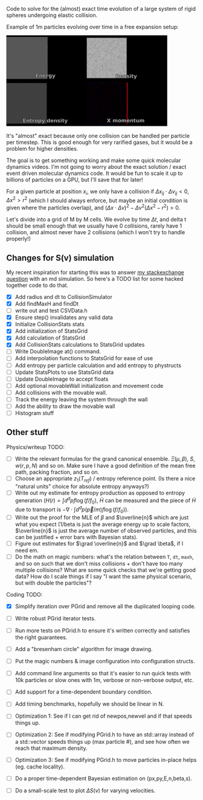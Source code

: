 Code to solve for the (almost) exact time evolution of a large system of rigid spheres undergoing elastic collision. 

Example of 1m particles evolving over time in a free expansion setup:

![1mparticles](git-images/idealgas_preview.gif)


It's "almost" exact because only one collision can be handled per particle per timestep. This is good enough for very rarified gases, but it would be a problem 
for higher densities.

The goal is to get something working and make some quick molecular dynamics videos. I'm not going to worry about the exact solution / exact event driven molecular dynamics code. 
It would be fun to scale it up to billions of particles on a GPU, but I'll save that for later!

For a given particle at position $x_i$, we only have a collision if $\Delta x_{ij}\cdot \Delta v_{ij}\lt 0$, $\Delta x^2\gt r^2$ (which I should always enforce, but maybe an initial condition is given where the particles overlap), and $(\Delta x\cdot \Delta v)^2-\Delta v^2(\Delta x^2-r^2)\gt 0$. 

Let's divide into a grid of M by M cells. We evolve by time $\Delta t$, and delta t should be small enough that we usually have 0 collisions, rarely have 1 collision, and almost never have 2 collisions (which I won't try to handle properly!)

## Changes for S(v) simulation
My recent inspiration for starting this was to answer [my stackexchange question](https://physics.stackexchange.com/q/794922/230863) with
an md simulation. So here's a TODO list for some hacked together code to do that.

- [x] Add radius and dt to CollisionSimulator
- [x] Add findMaxH and findDt
- [ ] write out and test CSVData.h
- [x] Ensure step() invalidates any valid data
- [x] Initialize CollisionStats stats
- [x] Add initialization of StatsGrid
- [x] Add calculation of StatsGrid
- [x] Add CollisionStats calculations to StatsGrid updates
- [ ] Write DoubleImage at() command.
- [ ] Add interpolation functions to StatsGrid for ease of use
- [ ] Add entropy per particle calculation and add entropy to phystructs
- [ ] Update StatsPlots to use StatsGrid data
- [ ] Update DoubleImage to accept floats
- [ ] Add optional movableWall initialization and movement code
- [ ] Add collisions with the movable wall.
- [ ] Track the energy leaving the system through the wall 
- [ ] Add the ability to draw the movable wall
- [ ] Histogram stuff 

## Other stuff

Physics/writeup TODO:
- [ ] Write the relevant formulas for the grand canonical ensemble. $\Xi(\mu,\beta)$, $S$, $w(r,p,N)$ and so on. Make sure I have a good definition of the mean free path, packing fraction, and so on.
- [ ] Choose an appropriate $z_1(T_{ref})$ / entropy reference point. (Is there a nice "natural units" choice for absolute entropy anyways?)
- [ ] Write out my estimate for entropy production as opposed to entropy generation ($H(r)=\int d^d p f\log(f/f_0)$, $\dot{H}$ can be measured and the piece of $\dot{H}$ due to transport is $-\nabla \cdot \int d^d p (\vec{p}/m) f\log(f/f_0)$).
- [ ] Write out the proof for the MLE of $\beta$ and $\overline{n}$ which are just what you expect (1/beta is just the average energy up to scale factors, $\overline{n}$ is just the average number of observed particles, and this can be justified + error bars with Bayesian stats). 
- [ ] Figure out estimates for $\grad \overline{n}$ and $\grad \beta$, if I need em.
- [ ] Do the math on magic numbers: what's the relation between `T`, `dt`, `maxh`, and so on such that we don't miss collisions + don't have too many multiple collisions? What are some quick checks that we're getting good data? How do I scale things if I say "I want the same physical scenario, but with double the particles"?

Coding TODO:
- [x] Simplify iteration over PGrid and remove all the duplicated looping code.
- [ ] Write robust PGrid iterator tests.
- [ ] Run more tests on PGrid.h to ensure it's written correctly and satisfies the right guarantees.
- [ ] Add a "bresenham circle" algorithm for image drawing.
- [ ] Put the magic numbers & image configuration into configuration structs. 
- [ ] Add command line arguments so that it's easier to run quick tests with 10k particles or slow ones with 1m, verbose or non-verbose output, etc.
- [ ] Add support for a time-dependent boundary condition.
- [ ] Add timing benchmarks, hopefully we should be linear in N.
- [ ] Optimization 1: See if I can get rid of newpos,newvel and if that speeds things up.
- [ ] Optimization 2: See if modifying PGrid.h to have an std::array instead of a std::vector speeds things up (max particle #), and see how often we reach that maximum density.
- [ ] Optimization 3: See if modifying PGrid.h to move particles in-place helps (eg. cache locality).
- [ ] Do a proper time-dependent Bayesian estimation on (px,py,E,n,beta,s).
- [ ] Do a small-scale test to plot $\Delta S(v)$ for varying velocities.


